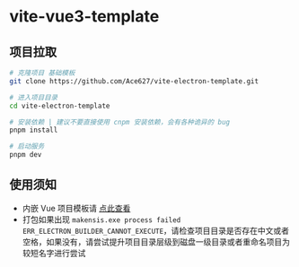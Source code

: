# vite-vue3-template

## 项目拉取

```bash
# 克隆项目 基础模板
git clone https://github.com/Ace627/vite-electron-template.git

# 进入项目目录
cd vite-electron-template

# 安装依赖 | 建议不要直接使用 cnpm 安装依赖，会有各种诡异的 bug
pnpm install

# 启动服务
pnpm dev
```

## 使用须知

- 内嵌 Vue 项目模板请 [点此查看](https://github.com/Ace627/vite-vue3-template)
- 打包如果出现 `makensis.exe process failed ERR_ELECTRON_BUILDER_CANNOT_EXECUTE`，请检查项目目录是否存在中文或者空格，如果没有，请尝试提升项目目录层级到磁盘一级目录或者重命名项目为较短名字进行尝试
